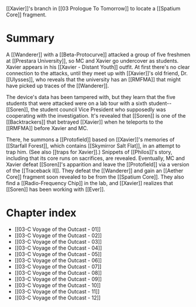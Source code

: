 [[Xavier]]'s branch in [[03 Prologue To Tomorrow]] to locate a [[Spatium Core]] fragment.

# Summary
A [[Wanderer]] with a [[Beta-Protocurve]] attacked a group of five freshmen at [[Prestara University]], so MC and Xavier go undercover as students. Xavier appears in his [[Xavier - Distant Youth]] outfit. At first there's no clear connection to the attacks, until they meet up with [[Xavier]]'s old friend, Dr. [[Ulysses]], who reveals that the university has an [[RMFMA]] that might have picked up traces of the [[Wanderer]].

The device's data has been tampered with, but they learn that the five students that were attacked were on a lab tour with a sixth student--[[Soren]], the student council Vice President who supposedly was cooperating with the investigation. It's revealed that [[Soren]] is one of the [[Backtrackers]] that betrayed [[Xavier]] when he teleports to the [[RMFMA]] before Xavier and MC.

There, he summons a [[Protofield]] based on [[Xavier]]'s memories of [[Starfall Forest]], which contains [[Skymirror Salt Flat]], in an attempt to trap him. (See also [[traps for Xavier]].) Snippets of [[Philos]]'s story, including that its core runs on sacrifices, are revealed. Eventually, MC and Xavier defeat [[Soren]]'s apparition and leave the [[Protofield]] via a version of the [[Traceback II]]. They defeat the [[Wanderer]] and gain an [[Aether Core]] fragment soon revealed to be from the [[Spatium Core]]. They also find a [[Radio-Frequency Chip]] in the lab, and [[Xavier]] realizes that [[Soren]] has been working with [[Ever]].

# Chapter index
* [[03-C Voyage of the Outcast - 01]]
* [[03-C Voyage of the Outcast - 02]]
* [[03-C Voyage of the Outcast - 03]]
* [[03-C Voyage of the Outcast - 04]]
* [[03-C Voyage of the Outcast - 05]]
* [[03-C Voyage of the Outcast - 06]]
* [[03-C Voyage of the Outcast - 07]]
* [[03-C Voyage of the Outcast - 08]]
* [[03-C Voyage of the Outcast - 09]]
* [[03-C Voyage of the Outcast - 10]]
* [[03-C Voyage of the Outcast - 11]]
* [[03-C Voyage of the Outcast - 12]]